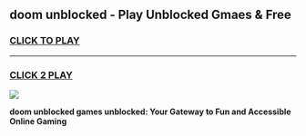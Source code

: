 
## doom unblocked - Play Unblocked Gmaes & Free
<h3>
<a href="https://news.freeplayer.one?title=doom_unblocked&ref=16F">CLICK TO PLAY</a></h3>
<hr>

<h3>
<a href="https://news.freeplayer.one?title=doom_unblocked&ref=16F">CLICK 2 PLAY</a>
  
</h3>

<a href="https://news.freeplayer.one?title=doom_unblocked&ref=16F/"><img src="https://clearcache.store/games.png"></a>


**doom unblocked games unblocked: Your Gateway to Fun and Accessible Online Gaming**
